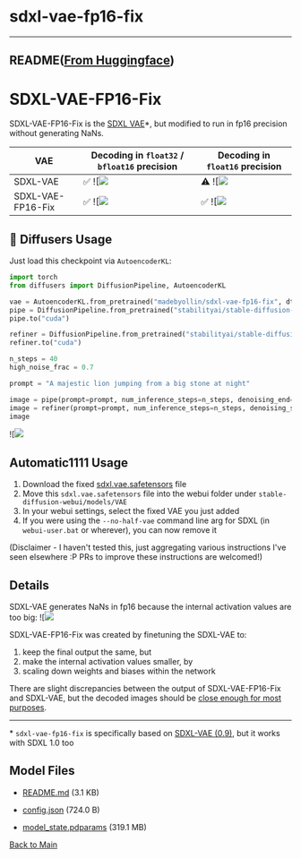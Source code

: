
# sdxl-vae-fp16-fix
---


## README([From Huggingface](https://huggingface.co/madebyollin/sdxl-vae-fp16-fix))


# SDXL-VAE-FP16-Fix

SDXL-VAE-FP16-Fix is the [SDXL VAE](https://huggingface.co/stabilityai/sdxl-vae)*, but modified to run in fp16 precision without generating NaNs.

| VAE                   | Decoding in `float32` / `bfloat16` precision | Decoding in `float16` precision |
| --------------------- | -------------------------------------------- | ------------------------------- |
| SDXL-VAE              | ✅ ![![](https://huggingface.co/madebyollin/sdxl-vae-fp16-fix/resolve/main/./images/orig-fp32.png)              | ⚠️ ![![](https://huggingface.co/madebyollin/sdxl-vae-fp16-fix/resolve/main/./images/orig-fp16.png)  |
| SDXL-VAE-FP16-Fix     | ✅ ![![](https://huggingface.co/madebyollin/sdxl-vae-fp16-fix/resolve/main/./images/fix-fp32.png)               | ✅ ![![](https://huggingface.co/madebyollin/sdxl-vae-fp16-fix/resolve/main/./images/fix-fp16.png)   |

## 🧨 Diffusers Usage

Just load this checkpoint via `AutoencoderKL`:

```py
import torch
from diffusers import DiffusionPipeline, AutoencoderKL

vae = AutoencoderKL.from_pretrained("madebyollin/sdxl-vae-fp16-fix", dtype=paddle.float16)
pipe = DiffusionPipeline.from_pretrained("stabilityai/stable-diffusion-xl-base-1.0", vae=vae, dtype=paddle.float16, variant="fp16", use_safetensors=True)
pipe.to("cuda")

refiner = DiffusionPipeline.from_pretrained("stabilityai/stable-diffusion-xl-refiner-1.0", vae=vae, dtype=paddle.float16, use_safetensors=True, variant="fp16")
refiner.to("cuda")

n_steps = 40
high_noise_frac = 0.7

prompt = "A majestic lion jumping from a big stone at night"

image = pipe(prompt=prompt, num_inference_steps=n_steps, denoising_end=high_noise_frac, output_type="latent").images
image = refiner(prompt=prompt, num_inference_steps=n_steps, denoising_start=high_noise_frac, image=image).images[0]
image
```

![![](https://huggingface.co/datasets/huggingface/documentation-images/resolve/main/diffusers/lion_refined.png)

## Automatic1111 Usage

1. Download the fixed [sdxl.vae.safetensors](https://huggingface.co/madebyollin/sdxl-vae-fp16-fix/resolve/main/sdxl.vae.safetensors?download=true) file
2. Move this `sdxl.vae.safetensors` file into the webui folder under `stable-diffusion-webui/models/VAE`
3. In your webui settings, select the fixed VAE you just added
4. If you were using the `--no-half-vae` command line arg for SDXL (in `webui-user.bat` or wherever), you can now remove it

(Disclaimer - I haven't tested this, just aggregating various instructions I've seen elsewhere :P PRs to improve these instructions are welcomed!)

## Details

SDXL-VAE generates NaNs in fp16 because the internal activation values are too big:
![![](https://huggingface.co/madebyollin/sdxl-vae-fp16-fix/resolve/main/./images/activation-magnitudes.jpg)

SDXL-VAE-FP16-Fix was created by finetuning the SDXL-VAE to:
1. keep the final output the same, but
2. make the internal activation values smaller, by
3. scaling down weights and biases within the network

There are slight discrepancies between the output of SDXL-VAE-FP16-Fix and SDXL-VAE, but the decoded images should be [close enough for most purposes](https://huggingface.co/madebyollin/sdxl-vae-fp16-fix/discussions/7#64c5c0f8e2e5c94bd04eaa80).

---

\* `sdxl-vae-fp16-fix` is specifically based on [SDXL-VAE (0.9)](https://huggingface.co/stabilityai/sdxl-vae/discussions/6#64acea3f7ac35b7de0554490), but it works with SDXL 1.0 too



## Model Files

- [README.md](https://paddlenlp.bj.bcebos.com/models/community/madebyollin/sdxl-vae-fp16-fix/README.md) (3.1 KB)

- [config.json](https://paddlenlp.bj.bcebos.com/models/community/madebyollin/sdxl-vae-fp16-fix/config.json) (724.0 B)

- [model_state.pdparams](https://paddlenlp.bj.bcebos.com/models/community/madebyollin/sdxl-vae-fp16-fix/model_state.pdparams) (319.1 MB)


[Back to Main](../../)